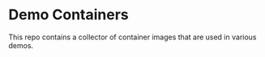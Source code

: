 # Demo Containers

This repo contains a collector of container images that are used in various demos.